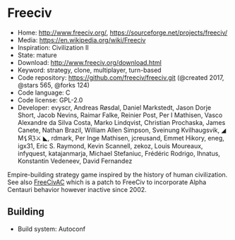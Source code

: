 # Freeciv

- Home: http://www.freeciv.org/, https://sourceforge.net/projects/freeciv/
- Media: https://en.wikipedia.org/wiki/Freeciv
- Inspiration: Civilization II
- State: mature
- Download: http://www.freeciv.org/download.html
- Keyword: strategy, clone, multiplayer, turn-based
- Code repository: https://github.com/freeciv/freeciv.git (@created 2017, @stars 565, @forks 124)
- Code language: C
- Code license: GPL-2.0
- Developer: evyscr, Andreas Røsdal, Daniel Markstedt, Jason Dorje Short, Jacob Nevins, Raimar Falke, Reinier Post, Per I Mathisen, Vasco Alexandre da Silva Costa, Marko Lindqvist, Christian Prochaska, James Canete, Nathan Brazil, William Allen Simpson, Sveinung Kvilhaugsvik, ◢ Ϻ⚸Яℨ⚔ ◣, rdmark, Per Inge Mathisen, jcreusand, Emmet Hikory, eneg, igx31, Eric S. Raymond, Kevin Scannell, zekoz, Louis Moureaux, infyquest, katajanmarja, Michael Stefaniuc, Frédéric Rodrigo, Ihnatus, Konstantin Vedeneev, David Fernandez

Empire-building strategy game inspired by the history of human civilization.
See also [FreeCivAC](http://freecivac.sourceforge.net/) which is a patch to FreeCiv to incorporate Alpha Centauri behavior
however inactive since 2002.

## Building

- Build system: Autoconf

